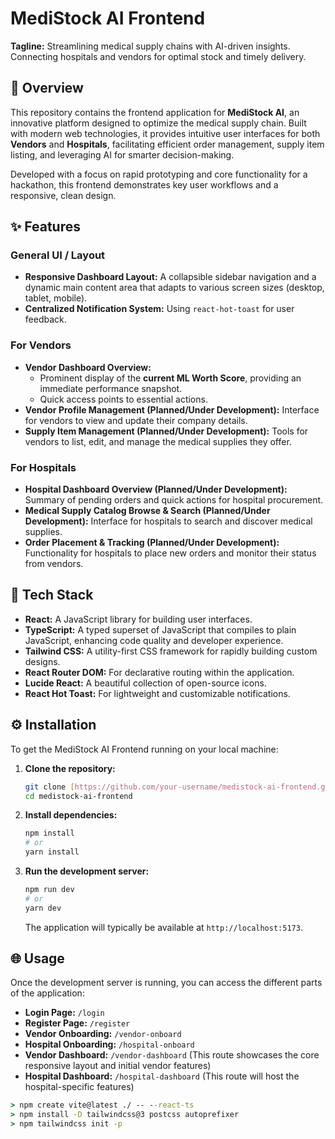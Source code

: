 # MediStock AI Frontend

**Tagline:** Streamlining medical supply chains with AI-driven insights. Connecting hospitals and vendors for optimal stock and timely delivery.

## 🌟 Overview

This repository contains the frontend application for **MediStock AI**, an innovative platform designed to optimize the medical supply chain. Built with modern web technologies, it provides intuitive user interfaces for both **Vendors** and **Hospitals**, facilitating efficient order management, supply item listing, and leveraging AI for smarter decision-making.

Developed with a focus on rapid prototyping and core functionality for a hackathon, this frontend demonstrates key user workflows and a responsive, clean design.

## ✨ Features

### General UI / Layout
* **Responsive Dashboard Layout:** A collapsible sidebar navigation and a dynamic main content area that adapts to various screen sizes (desktop, tablet, mobile).
* **Centralized Notification System:** Using `react-hot-toast` for user feedback.

### For Vendors
* **Vendor Dashboard Overview:**
    * Prominent display of the **current ML Worth Score**, providing an immediate performance snapshot.
    * Quick access points to essential actions.
* **Vendor Profile Management (Planned/Under Development):** Interface for vendors to view and update their company details.
* **Supply Item Management (Planned/Under Development):** Tools for vendors to list, edit, and manage the medical supplies they offer.

### For Hospitals
* **Hospital Dashboard Overview (Planned/Under Development):** Summary of pending orders and quick actions for hospital procurement.
* **Medical Supply Catalog Browse & Search (Planned/Under Development):** Interface for hospitals to search and discover medical supplies.
* **Order Placement & Tracking (Planned/Under Development):** Functionality for hospitals to place new orders and monitor their status from vendors.

## 🚀 Tech Stack

* **React:** A JavaScript library for building user interfaces.
* **TypeScript:** A typed superset of JavaScript that compiles to plain JavaScript, enhancing code quality and developer experience.
* **Tailwind CSS:** A utility-first CSS framework for rapidly building custom designs.
* **React Router DOM:** For declarative routing within the application.
* **Lucide React:** A beautiful collection of open-source icons.
* **React Hot Toast:** For lightweight and customizable notifications.

## ⚙️ Installation

To get the MediStock AI Frontend running on your local machine:

1.  **Clone the repository:**
    ```bash
    git clone [https://github.com/your-username/medistock-ai-frontend.git](https://github.com/your-username/medistock-ai-frontend.git) # Replace with your actual repo URL
    cd medistock-ai-frontend
    ```
2.  **Install dependencies:**
    ```bash
    npm install
    # or
    yarn install
    ```
3.  **Run the development server:**
    ```bash
    npm run dev
    # or
    yarn dev
    ```
    The application will typically be available at `http://localhost:5173`.

## 🌐 Usage

Once the development server is running, you can access the different parts of the application:

* **Login Page:** `/login`
* **Register Page:** `/register`
* **Vendor Onboarding:** `/vendor-onboard`
* **Hospital Onboarding:** `/hospital-onboard`
* **Vendor Dashboard:** `/vendor-dashboard` (This route showcases the core responsive layout and initial vendor features)
* **Hospital Dashboard:** `/hospital-dashboard` (This route will host the hospital-specific features)

```cmd
> npm create vite@latest ./ -- --react-ts
> npm install -D tailwindcss@3 postcss autoprefixer
> npm tailwindcss init -p
```
